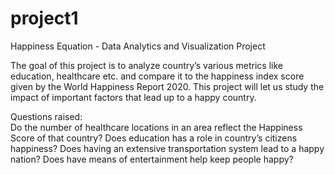 # project1
Happiness Equation - Data Analytics and Visualization Project

The goal of this project is to analyze country’s various metrics like education, healthcare etc. and compare it to the happiness index score given by the World Happiness Report 2020. This project will let us study the impact of important factors that lead up to a happy country.

Questions raised:  
Do the number of healthcare locations in an area reflect the Happiness Score of that country?
Does education has a role in country’s citizens happiness? 
Does having an extensive transportation system lead to a happy nation?
Does have means of entertainment help keep people happy?

